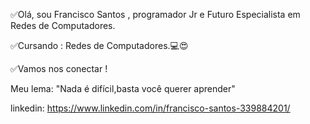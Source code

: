  ✅Olá, sou Francisco Santos , programador Jr e Futuro Especialista em Redes de Computadores.
 
 ✅Cursando : Redes de Computadores.💻😍
 
 ✅Vamos nos conectar !
 
 Meu lema: "Nada é difícil,basta você querer aprender"
 
 
 
 linkedin: https://www.linkedin.com/in/francisco-santos-339884201/
